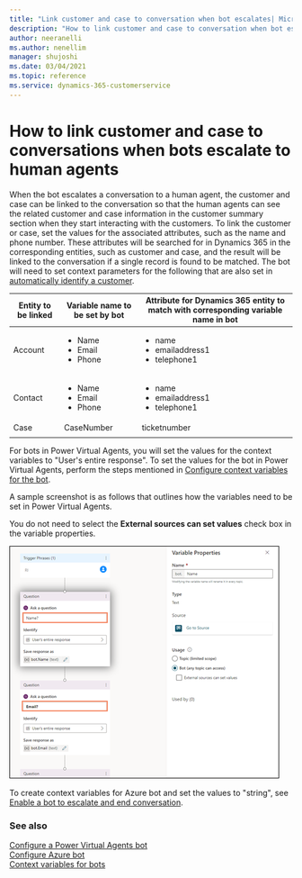 ```yaml
---
title: "Link customer and case to conversation when bot escalates| Microsoft Docs"
description: "How to link customer and case to conversation when bot escalates to human agent."
author: neeranelli
ms.author: nenellim
manager: shujoshi
ms.date: 03/04/2021
ms.topic: reference
ms.service: dynamics-365-customerservice
---
```

# How to link customer and case to conversations when bots escalate to human agents

When the bot escalates a conversation to a human agent, the customer and case can be linked to the conversation so that the human agents can see the related customer and case information in the customer summary section when they start interacting with the customers. To link the customer or case, set the values for the associated attributes, such as the name and phone number. These attributes will be searched for in Dynamics 365 in the corresponding entities, such as customer and case, and the result will be linked to the conversation if a single record is found to be matched. The bot will need to set context parameters for the following that are also set in [automatically identify a customer](record-identification-rule.md).

|Entity to be linked|Variable name to be set by bot|Attribute for Dynamics 365 entity to match with corresponding variable name in bot|
|------------|----------------|----------------------|
|Account|<ul><li> Name</li><li> Email </li><li> Phone</li></ul> |<ul><li> name</li><li>emailaddress1</li><li>telephone1</li></ul> |
|Contact|<ul><li> Name</li><li> Email </li><li> Phone</li></ul>|<ul><li> name</li><li>emailaddress1</li><li>telephone1</li></ul>|
|Case|CaseNumber|ticketnumber|
||||

For bots in Power Virtual Agents, you will set the values for the context variables to "User's entire response". To set the values for the bot in Power Virtual Agents, perform the steps mentioned in [Configure context variables for the bot](configure-bot-virtual-agent.md#configure-context-variables-for-the-bot).

A sample screenshot is as follows that outlines how the variables need to be set in Power Virtual Agents.

You do not need to select the **External sources can set values** check box in the variable properties.

![Set context variables for Power Virtual Agents bot](media/set-context-variables-pva.png "Set context variables for Power Virtual Agents bot")

To create context variables for Azure bot and set the values to "string", see [Enable a bot to escalate and end conversation](bot-escalate-end-conversation.md).

### See also

[Configure a Power Virtual Agents bot](configure-bot-virtual-agent.md)  
[Configure Azure bot](configure-bot.md)  
[Context variables for bots](context-variables-for-bot.md)  
